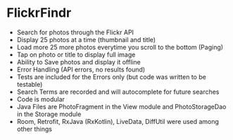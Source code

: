 # FlickrFindr

* Search for photos through the Flickr API
* Display 25 photos at a time (thumbnail and title)
* Load more 25 more photos everytime you scroll to the bottom (Paging)
* Tap on photo or title to display full image
* Ability to Save photos and display it offline
* Error Handling (API errors, no results found)
* Tests are included for the Errors only (but code was written to be testable)
* Search Terms are recorded and will autocomplete for future searches
* Code is  modular
* Java Files are PhotoFragment in the View module and PhotoStorageDao in the Storage module
* Room, Retrofit, RxJava (RxKotlin), LiveData, DiffUtil were used among other things
